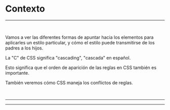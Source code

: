 # **Contexto**

---

<br>

Vamos a ver las diferentes formas de apuntar hacia los elementos para aplicarles un estilo particular, y cómo el estilo puede transmitirse de los padres a los hijos.

La "C" de CSS significa "cascading", "cascada" en español.

Esto significa que el orden de aparición de las reglas en CSS también es importante.

También veremos cómo CSS maneja los conflictos de reglas.

<br>

---

---

